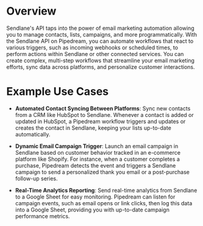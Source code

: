 # Overview

Sendlane's API taps into the power of email marketing automation allowing you to manage contacts, lists, campaigns, and more programmatically. With the Sendlane API on Pipedream, you can automate workflows that react to various triggers, such as incoming webhooks or scheduled times, to perform actions within Sendlane or other connected services. You can create complex, multi-step workflows that streamline your email marketing efforts, sync data across platforms, and personalize customer interactions.

# Example Use Cases

- **Automated Contact Syncing Between Platforms**: Sync new contacts from a CRM like HubSpot to Sendlane. Whenever a contact is added or updated in HubSpot, a Pipedream workflow triggers and updates or creates the contact in Sendlane, keeping your lists up-to-date automatically.

- **Dynamic Email Campaign Trigger**: Launch an email campaign in Sendlane based on customer behavior tracked in an e-commerce platform like Shopify. For instance, when a customer completes a purchase, Pipedream detects the event and triggers a Sendlane campaign to send a personalized thank you email or a post-purchase follow-up series.

- **Real-Time Analytics Reporting**: Send real-time analytics from Sendlane to a Google Sheet for easy monitoring. Pipedream can listen for campaign events, such as email opens or link clicks, then log this data into a Google Sheet, providing you with up-to-date campaign performance metrics.
